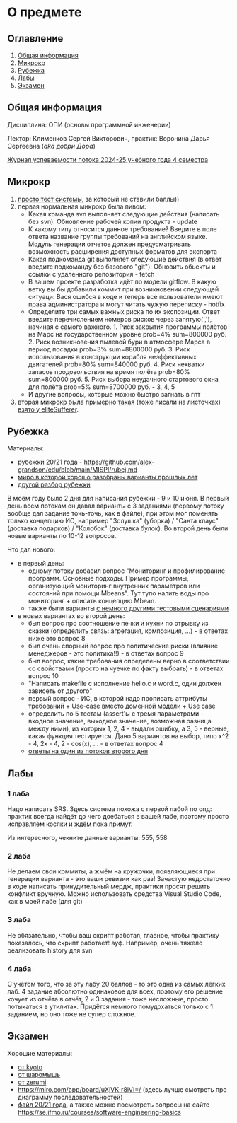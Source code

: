 # О предмете

## Оглавление

1. [Общая информация](#info)
2. [Микрокр](#microkr)
3. [Рубежка](#rubez)
4. [Лабы](#labs)
5. [Экзамен](#exam)

## Общая информация <a name="info"></a>

Дисциплина: ОПИ (основы программной инженерии)

Лектор: Клименков Сергей Викторович, практик: Воронина Дарья Сергеевна (_aka добри Дора_)

[Журнал успеваемости потока 2024-25 учебного года 4 семестра](https://docs.google.com/spreadsheets/d/1J4CJTEE185eR_LpWSQquGP7Rd6oErDuMxsUXKgmSGgI/edit?gid=1973567039#gid=1973567039)

## Микрокр <a name="microkr"></a>

1. [просто тест системы](docs/mk0.pdf), за который не ставили баллы))
2. первая нормальная микрокр была пивом:
   - Какая команда svn выполняет следующие действия (написать без svn): Обновление рабочей копии продукта - update
   - К какому типу относится данное требование? Введите в поле ответа название группы требований на английском языке. Модуль генерации отчетов должен предусматривать возможность расширения доступных форматов для экспорта
   - Какая подкоманда git выполняет следующие действия (в ответ введите подкоманду без базового "git"): Обновить обьекты и ссылки с удаленного репозитория - fetch
   - В вашем проекте разработка идёт по модели gitflow. В какую ветку вы бы добавили коммит при возникновении следующей ситуаци: Вася ошибся в коде и теперь все пользователи имеют права администратора и могут читать чужую переписку - hotfix
   - Определите три самых важных риска по их экспозиции. Ответ введите перечислением номеров рисков через запятую(','), начиная с самого важного. 1. Риск закрытия программы полётов на Марс на государственном уровне prob=4% sum=800000 руб. 2. Риск возникновения пылевой бури в атмосфере Марса в период посадки prob=3% sum=8800000 руб. 3. Риск использования в конструкции корабля неэффективных двигателей prob=80% sum=840000 руб. 4. Риск нехватки запасов продовольствия на время полёта prob=80% sum=800000 руб. 5. Риск выбора неудачного стартового окна для полёта prob=5% sum=8700000 руб. - 3, 4, 5
   - И другие вопросы, которые можно быстро загнать в гпт
3. вторая микрокр была примерно [такая](docs/mk2.md) (тоже писали на листочках) [взято у eliteSufferer](https://github.com/eliteSufferer/ITMO_Studies/blob/main/OPI/mk1.md).

## Рубежка <a name="rubez"></a>

Материалы:
- рубежки 20/21 года - https://github.com/alex-grandson/edu/blob/main/MISPI/rubej.md
- [миро в которой хорошо разобраны варианты прошлых лет](https://miro.com/app/board/uXjVK-r8iVI=/)
- [другой разбор рубежки](docs/razbor.pdf)

В моём году было 2 дня для написания рубежки - 9 и 10 июня. В первый день всем потокам он давал варианты с 3 заданиями (первому потоку вообще дал задание точь-точь, как в файле), при этом мог поменять только концепцию ИС, например "Золушка" (уборка) / "Санта клаус" (доставка подарков) / "Колобок" (доставка булок). Во второй день были новые варианты по 10-12 вопросов. 

Что дал нового: 
- в первый день:
  - одному потоку добавил вопрос "Мониторинг и профилирование программ. Основные подходы. Пример программы, организующий мониторинг внутренних параметров или состояний при помощи Mbeans". Тут тупо налить воды про мониторинг + описать концепцию Mbean.
  - также были варианты [с немного другими тестовыми сценариями](docs/other-tests.jpg)
- в новых вариантах во второй день:
  - был вопрос про соотношение печки и кухни по отрывку из сказки (определить связь: агрегация, композиция, ...) - в ответах ниже это вопрос 8
  - был очень спорный вопрос про политические риски (влияние менеджеров - это политика!!) - в ответах вопрос 9
  - был вопрос, какие требования определены верно в соответствии со свойствами (просто на чуечке по факту выбрать) - в ответах вопрос 10
  - "Написать makefile с исполнение hello.c и word.c, один должен зависеть от другого"
  - первый вопрос - ИС, в которой надо прописать аттрибуты требований + Use-case вместо доменной модели + Use case
  - определить по 5 тестам (assert'ы с тремя параметрами - входное значение, выходное значение, возможная разница между ними), из которых 1, 2, 4 - выдали ошибку, а 3, 5 - верные, какая функция тестируется. Дано 5 вариантов на выбор, типо x^2 - 4, 2x - 4, 2 - cos(x), ... - в ответах вопрос 4
  - [ответы на один из потоков второго дня](docs/answers-rubez.jpg)

## Лабы <a name="labs"></a>

### 1 лаба

Надо написать SRS. Здесь система похожа с первой лабой по опд: практик всегда найдёт до чего доебаться в вашей лабе, поэтому просто исправляем косяки и ждём пока примут.

Из интересного, чекните данные варианты: 555, 558

### 2 лаба

Не делаем свои коммиты, а жмём на кружочки, появляющиеся при генерации варианта - это ваши ревизии как раз! Зачастую недостаточно в коде написать принудительный мердж, практики просят решить конфликт вручную. Можно использовать средства Visual Studio Code, как в моей лабе (для git)

### 3 лаба

Не обязательно, чтобы ваш скрипт работал, главное, чтобы практику показалось, что скрипт работает! ауф. Например, очень тяжело реализовать history для svn

### 4 лаба

С учётом того, что за эту лабу 20 баллов - то это одна из самых лёгких лаб. 4 задание абсолютно одинаковое для всех, поэтому его решение кочует из отчёта в отчёт, 2 и 3 задания - тоже несложные, просто потыкаться в утилитах. Придётся немного помудохаться только с 1 заданием, но оно тоже не супер сложное.

## Экзамен <a name="exam"></a>

Хорошие материалы:
- [от kyoto](https://docs.google.com/document/d/1mOeRs6-WKrAcwsTqyehsJl-ZT1zrzSXlnEm61GQfQBA/edit?tab=t.0)
- [от шаромышь](https://grove-spandex-678.notion.site/20a5159178a98015b8c2ee54a23defa4)
- [от zerumi](https://zerumi.notion.site/1bbf9e6a6b3944e8a54af4a90142be38)
- https://miro.com/app/board/uXjVK-r8iVI=/ (здесь лучше смотреть про диаграмму последовательностей)
- [файл 20/21 года](docs/2021-voprosy-k-ekzamenu.pdf), а также можно посмотреть вопросы на сайте https://se.ifmo.ru/courses/software-engineering-basics
